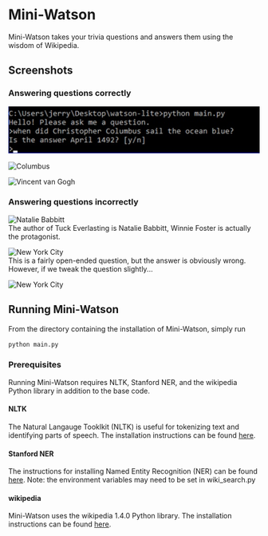 # Mini-Watson
Mini-Watson takes your trivia questions and answers them using the wisdom of Wikipedia. 
## Screenshots
### Answering questions correctly

![April 1492](https://github.com/jerryxu178/mini-watson/blob/master/screenshots/screenshot1.jpg?raw=true "when did Christopher Columbus sail the ocean blue?")  

![Columbus](https://github.com/jerryxu178/watson-lite/blob/master/screenshots/screenshot2.jpg?raw=true "where is the capital of Ohio?")  

![Vincent van Gogh](https://github.com/jerryxu178/watson-lite/blob/master/screenshots/screenshot3.jpg?raw=true "who painted Starry Night?")  

### Answering questions incorrectly

![Natalie Babbitt](https://github.com/jerryxu178/watson-lite/blob/master/screenshots/screenshot4.jpg?raw=true "who is the author of Tuck Everlasting?")  
The author of Tuck Everlasting is Natalie Babbitt, Winnie Foster is actually the protagonist.

![New York City](https://github.com/jerryxu178/watson-lite/blob/master/screenshots/screenshot5.jpg?raw=true "where is the Freedom Tower?")  
This is a fairly open-ended question, but the answer is obviously wrong.  
However, if we tweak the question slightly...

![New York City](https://github.com/jerryxu178/watson-lite/blob/master/screenshots/screenshot6.jpg?raw=true "Where is the Freedom Tower located?")  

## Running Mini-Watson
From the directory containing the installation of Mini-Watson, simply run
```python
python main.py
```
### Prerequisites
Running Mini-Watson requires NLTK, Stanford NER, and the wikipedia Python library in addition to the base code.

#### NLTK
The Natural Langauge Tooklkit (NLTK) is useful for tokenizing text and identifying parts of speech. The installation instructions can be found [here](http://www.nltk.org/install.html).

#### Stanford NER
The instructions for installing Named Entity Recognition (NER) can be found [here](https://nlp.stanford.edu/software/CRF-NER.shtml). 
Note: the environment variables may need to be set in wiki_search.py

#### wikipedia
Mini-Watson uses the wikipedia 1.4.0 Python library. The installation instructions can be found [here](https://pypi.python.org/pypi/wikipedia/).
